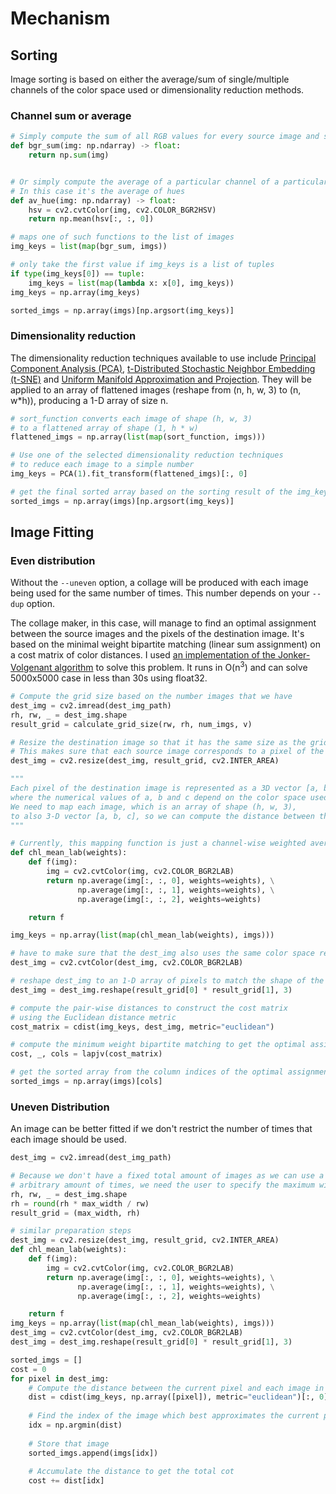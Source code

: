 # Mechanism

## Sorting

Image sorting is based on either the average/sum of single/multiple channels of the color space used or dimensionality reduction methods.

### Channel sum or average

```python
# Simply compute the sum of all RGB values for every source image and sort using the sum as the key.
def bgr_sum(img: np.ndarray) -> float:
    return np.sum(img)


# Or simply compute the average of a particular channel of a particular color space
# In this case it's the average of hues
def av_hue(img: np.ndarray) -> float:
    hsv = cv2.cvtColor(img, cv2.COLOR_BGR2HSV)
    return np.mean(hsv[:, :, 0])

# maps one of such functions to the list of images
img_keys = list(map(bgr_sum, imgs))

# only take the first value if img_keys is a list of tuples
if type(img_keys[0]) == tuple:
    img_keys = list(map(lambda x: x[0], img_keys))
img_keys = np.array(img_keys)

sorted_imgs = np.array(imgs)[np.argsort(img_keys)]
```

### Dimensionality reduction

The dimensionality reduction techniques available to use include [Principal Component Analysis (PCA)](https://en.wikipedia.org/wiki/Principal_component_analysis), [t-Distributed Stochastic Neighbor Embedding (t-SNE)](https://lvdmaaten.github.io/tsne/) and [Uniform Manifold Approximation and Projection](https://github.com/lmcinnes/umap). They will be applied to an array of flattened images (reshape from (n, h, w, 3) to (n, w\*h)), producing a 1-D array of size n.

```python
# sort_function converts each image of shape (h, w, 3) 
# to a flattened array of shape (1, h * w) 
flattened_imgs = np.array(list(map(sort_function, imgs)))

# Use one of the selected dimensionality reduction techniques 
# to reduce each image to a simple number
img_keys = PCA(1).fit_transform(flattened_imgs)[:, 0]

# get the final sorted array based on the sorting result of the img_keys
sorted_imgs = np.array(imgs)[np.argsort(img_keys)]
```

## Image Fitting

### Even distribution

Without the ```--uneven``` option, a collage will be produced with each image being used for the same number of times. This number depends on your ```--dup``` option.

The collage maker, in this case, will manage to find an optimal assignment between the source images and the pixels of the destination image. It's based on the minimal weight bipartite matching (linear sum assignment) on a cost matrix of color distances. I used [an implementation of the Jonker-Volgenant algorithm](https://github.com/src-d/lapjv) to solve this problem. It runs in O(n<sup>3</sup>) and can solve 5000x5000 case in less than 30s using float32.

```python
# Compute the grid size based on the number images that we have
dest_img = cv2.imread(dest_img_path)
rh, rw, _ = dest_img.shape
result_grid = calculate_grid_size(rw, rh, num_imgs, v)

# Resize the destination image so that it has the same size as the grid
# This makes sure that each source image corresponds to a pixel of the destination image
dest_img = cv2.resize(dest_img, result_grid, cv2.INTER_AREA)

"""
Each pixel of the destination image is represented as a 3D vector [a, b, c] 
where the numerical values of a, b and c depend on the color space used. 
We need to map each image, which is an array of shape (h, w, 3), 
to also 3-D vector [a, b, c], so we can compute the distance between them.
"""

# Currently, this mapping function is just a channel-wise weighted average of the color space used
def chl_mean_lab(weights):
    def f(img):
        img = cv2.cvtColor(img, cv2.COLOR_BGR2LAB)
        return np.average(img[:, :, 0], weights=weights), \
               np.average(img[:, :, 1], weights=weights), \
               np.average(img[:, :, 2], weights=weights)

    return f

img_keys = np.array(list(map(chl_mean_lab(weights), imgs)))

# have to make sure that the dest_img also uses the same color space representation
dest_img = cv2.cvtColor(dest_img, cv2.COLOR_BGR2LAB)

# reshape dest_img to an 1-D array of pixels to match the shape of the img_keys
dest_img = dest_img.reshape(result_grid[0] * result_grid[1], 3)

# compute the pair-wise distances to construct the cost matrix
# using the Euclidean distance metric
cost_matrix = cdist(img_keys, dest_img, metric="euclidean")

# compute the minimum weight bipartite matching to get the optimal assignment
cost, _, cols = lapjv(cost_matrix)

# get the sorted array from the column indices of the optimal assignment
sorted_imgs = np.array(imgs)[cols]
```

### Uneven Distribution

An image can be better fitted if we don't restrict the number of times that each image should be used.

```python
dest_img = cv2.imread(dest_img_path)

# Because we don't have a fixed total amount of images as we can use a single image for 
# arbitrary amount of times, we need the user to specify the maximum width in order to determine the grid size.
rh, rw, _ = dest_img.shape
rh = round(rh * max_width / rw)
result_grid = (max_width, rh)

# similar preparation steps
dest_img = cv2.resize(dest_img, result_grid, cv2.INTER_AREA)
def chl_mean_lab(weights):
    def f(img):
        img = cv2.cvtColor(img, cv2.COLOR_BGR2LAB)
        return np.average(img[:, :, 0], weights=weights), \
               np.average(img[:, :, 1], weights=weights), \
               np.average(img[:, :, 2], weights=weights)

    return f
img_keys = np.array(list(map(chl_mean_lab(weights), imgs)))
dest_img = cv2.cvtColor(dest_img, cv2.COLOR_BGR2LAB)
dest_img = dest_img.reshape(result_grid[0] * result_grid[1], 3)

sorted_imgs = []
cost = 0
for pixel in dest_img:
    # Compute the distance between the current pixel and each image in the set
    dist = cdist(img_keys, np.array([pixel]), metric="euclidean")[:, 0]
    
    # Find the index of the image which best approximates the current pixel
    idx = np.argmin(dist)
    
    # Store that image
    sorted_imgs.append(imgs[idx])
    
    # Accumulate the distance to get the total cot
    cost += dist[idx]

```